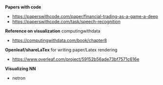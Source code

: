 __Papers with code__
- https://paperswithcode.com/paper/financial-trading-as-a-game-a-deep
- https://paperswithcode.com/task/speech-recognition

__Reference on visualization__
computingwithdata
- https://computingwithdata.com/book/chapter8

__Openleaf/shareLaTex__
for writing paper/Latex rendering
- https://www.overleaf.com/project/59152b56ade73bf7571c616e

__Visualizing NN__
- netron

